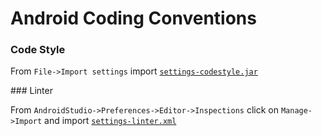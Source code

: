# Android Coding Conventions

### Code Style

From `File->Import settings` import [`settings-codestyle.jar`](../android/settings-codestyle.jar)

### Linter

From `AndroidStudio->Preferences->Editor->Inspections` click on `Manage->Import` and import [`settings-linter.xml`](../android/settings-linter.xml)
